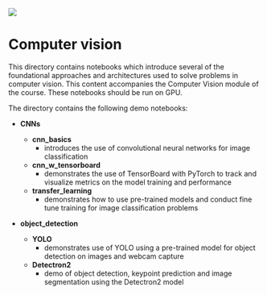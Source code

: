 ![](https://storage.googleapis.com/aipi_datasets/Duke-AIPI-Logo.png)

# Computer vision
This directory contains notebooks which introduce several of the foundational approaches and architectures used to solve problems in computer vision.  This content accompanies the Computer Vision module of the course.  These notebooks should be run on GPU.  

The directory contains the following demo notebooks:  
- **CNNs**  
    - **cnn_basics**  
        - introduces the use of convolutional neural networks for image classification  
    - **cnn_w_tensorboard**  
        - demonstrates the use of TensorBoard with PyTorch to track and visualize metrics on the model training and performance
    - **transfer_learning**  
        - demonstrates how to use pre-trained models and conduct fine tune training for image classification problems  


- **object_detection**  
    - **YOLO**  
        - demonstrates use of YOLO using a pre-trained model for object detection on images and webcam capture
    - **Detectron2**  
        - demo of object detection, keypoint prediction and image segmentation using the Detectron2 model



    









